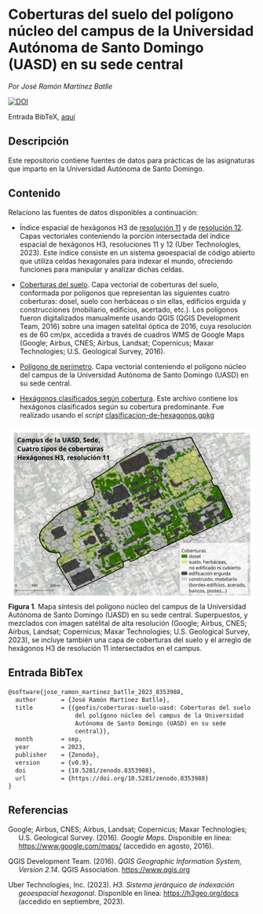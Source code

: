 Coberturas del suelo del polígono núcleo del campus de la Universidad
Autónoma de Santo Domingo (UASD) en su sede central
================



<!-- README.md se genera a partir de README.Rmd. Por favor, edita ese archivo. -->

*Por José Ramón Martínez Batlle*

[![DOI](https://zenodo.org/badge/692893783.svg)](https://zenodo.org/badge/latestdoi/692893783)

Entrada BibTeX, [aquí](#entrada-bibtex)

## Descripción

Este repositorio contiene fuentes de datos para prácticas de las
asignaturas que imparto en la Universidad Autónoma de Santo Domingo.

## Contenido

Relaciono las fuentes de datos disponibles a continuación:

- Índice espacial de hexágonos H3 de [resolución
  11](fuentes/h3-res-11.gpkg) y de [resolución
  12](fuentes/h3-res-12-no-edificios.gpkg). Capas vectoriales
  conteniendo la porción intersectada del índice espacial de hexágonos
  H3, resoluciones 11 y 12 (Uber Technologies, 2023). Este índice
  consiste en un sistema geoespacial de código abierto que utiliza
  celdas hexagonales para indexar el mundo, ofreciendo funciones para
  manipular y analizar dichas celdas.

- [Coberturas del suelo](fuentes/tipos-cob-2-epsg-32619-cleaned-3.shp).
  Capa vectorial de coberturas del suelo, conformada por polígonos que
  representan las siguientes cuatro coberturas: dosel, suelo con
  herbáceas o sin ellas, edificios erguida y construcciones (mobiliario,
  edificios, acertado, etc.). Los polígonos fueron digitalizados
  manualmente usando QGIS (QGIS Development Team, 2016) sobre una imagen
  satelital óptica de 2016, cuya resolución es de 60 cm/px, accedida a
  través de cuadros WMS de Google Maps (Google; Airbus, CNES; Airbus,
  Landsat; Copernicus; Maxar Technologies; U.S. Geological Survey,
  2016).

- [Polígono de perímetro](fuentes/poligono-uasd.gpkg). Capa vectorial
  conteniendo el polígono núcleo del campus de la Universidad Autónoma
  de Santo Domingo (UASD) en su sede central.

- [Hexágonos clasificados según
  cobertura](fuentes/h3-res-12-no-edificios-clasificado.gpkg). Este
  archivo contiene los hexágonos clasificados según su cobertura
  predominante. Fue realizado usando el *script*
  [clasificacion-de-hexagonos.gpkg](clasificacion-de-hexagonos.Rmd)

![](salidas/salida.jpg) **Figura 1**. Mapa síntesis del polígono núcleo
del campus de la Universidad Autónoma de Santo Domingo (UASD) en su sede
central. Superpuestos, y mezclados con imagen satélital de alta
resolución (Google; Airbus, CNES; Airbus, Landsat; Copernicus; Maxar
Technologies; U.S. Geological Survey, 2023), se incluye también una capa
de coberturas del suelo y el arreglo de hexágonos H3 de resolución 11
intersectados en el campus.

## Entrada BibTex

    @software{jose_ramon_martinez_batlle_2023_8353988,
      author       = {José Ramón Martínez Batlle},
      title        = {{geofis/coberturas-suelo-uasd: Coberturas del suelo 
                       del polígono núcleo del campus de la Universidad
                       Autónoma de Santo Domingo (UASD) en su sede
                       central}},
      month        = sep,
      year         = 2023,
      publisher    = {Zenodo},
      version      = {v0.9},
      doi          = {10.5281/zenodo.8353988},
      url          = {https://doi.org/10.5281/zenodo.8353988}
    }

## Referencias

<div id="refs" class="references csl-bib-body hanging-indent"
line-spacing="2">

<div id="ref-googlemaps" class="csl-entry">

Google; Airbus, CNES; Airbus, Landsat; Copernicus; Maxar Technologies;
U.S. Geological Survey. (2016). *Google Maps*. Disponible en línea:
<https://www.google.com/maps/> (accedido en agosto, 2016).

</div>

<div id="ref-QGIS_software" class="csl-entry">

QGIS Development Team. (2016). *QGIS Geographic Information System,
Version 2.14*. QGIS Association. <https://www.qgis.org>

</div>

<div id="ref-uber2023h3" class="csl-entry">

Uber Technologies, Inc. (2023). *H3. Sistema jerárquico de indexación
geoespacial hexagonal*. Disponible en línea: <https://h3geo.org/docs>
(accedido en septiembre, 2023).

</div>

</div>
